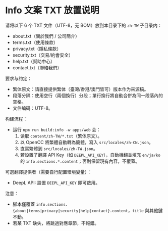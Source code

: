 # Info 文案 TXT 放置说明

请将以下 6 个 TXT 文件（UTF-8，无 BOM）放到本目录下的 `zh-TW` 子目录内：

- about.txt（關於我們 / 公司簡介）
- terms.txt（使用條款）
- privacy.txt（隱私條款）
- security.txt（交易/約會安全）
- help.txt（幫助中心）
- contact.txt（聯絡我們）

要求与约定：
- 繁体原文：请直接提供繁体（臺灣/香港/澳門皆可）版本作为來源稿。
- 段落分隔：使用空行（兩個換行）分段；單行換行將自動合併為同一段落內的空格。
- 文件编码：UTF-8。

构建流程：
- 运行 `npm run build:info -w apps/web` 会：
  1) 读取 `content/zh-TW/*.txt`（繁体原文）。
  2) 以 OpenCC 將繁體自動轉為簡體，寫入 `src/locales/zh-CN.json`。
  3) 直寫繁體到 `src/locales/zh-TW.json`。
  4) 若設置了翻譯 API Key（如 `DEEPL_API_KEY`），自動機翻並填充 `en/ja/ko` 的 `info.sections.*.content`；否則保留現有內容，不覆蓋。

可選翻譯提供者（需要自行配置環境變量）：
- DeepL API: 設置 `DEEPL_API_KEY` 即可啟用。

注意：
- 腳本僅覆蓋 `info.sections.{about|terms|privacy|security|help|contact}.content`，`title` 與其他鍵不動。
- 若某 TXT 缺失，將跳過對應章節，不報錯。
